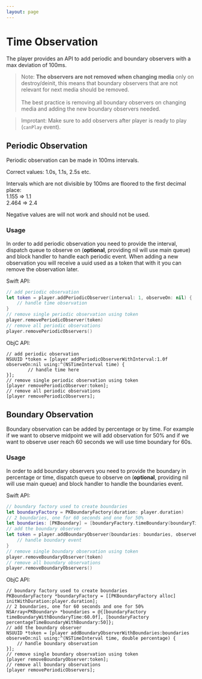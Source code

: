```yaml
---
layout: page
---
```


# Time Observation

The player provides an API to add periodic and boundary observers with a max deviation of 100ms.

>Note: **The observers are not removed when changing media** only on destroy/deinit, this means that boundary observers that are not relevant for next media should be removed. </br></br> The best practice is removing all boundary observers on changing media and adding the new boundary observers needed. 

>Improtant: Make sure to add observers after player is ready to play (`canPlay` event). 

## Periodic Observation

Periodic observation can be made in 100ms intervals.

Correct values: 1.0s, 1.1s, 2.5s etc.

Intervals which are not divisible by 100ms are floored to the first decimal place: </br>
1.155 => 1.1 </br>
2.464 => 2.4

Negative values are will not work and should not be used.

### Usage

In order to add periodic observation you need to provide the interval, dispatch queue to observe on (**optional**, providing nil will use main queue) and block handler to handle each periodic event.
When adding a new observation you will receive a uuid used as a token that with it you can remove the observation later.

Swift API:

````swift
// add periodic observation
let token = player.addPeriodicObserver(interval: 1, observeOn: nil) { (time) in
    // handle time observation
}
// remove single periodic observation using token
player.removePeriodicObserver(token)
// remove all periodic observations
player.removePeriodicObservers()
````

ObjC API:

````objc
// add periodic observation
NSUUID *token = [player addPeriodicObserverWithInterval:1.0f observeOn:nil using:^(NSTimeInterval time) {
        // handle time here
}];
// remove single periodic observation using token
[player removePeriodicObserver:token];
// remove all periodic observations
[player removePeriodicObservers];
````

## Boundary Observation

Boundary observation can be added by percentage or by time.
For example if we want to observe midpoint we will add observation for 50% and if we want to observe user reach 60 seconds we will use time boundary for 60s.

### Usage

In order to add boundary observers you need to provide the boundary in percentage or time, dispatch queue to observe on (**optional**, providing nil will use main queue) and block handler to handle the boundaries event. 

Swift API:

````swift
// boundary factory used to create boundaries
let boundaryFactory = PKBoundaryFactory(duration: player.duration)
// 2 boundaries, one for 60 seconds and one for 50% 
let boundaries: [PKBoundary] = [boundaryFactory.timeBoundary(boundaryTime: 60), boundaryFactory.percentageTimeBoundary(boundary: 50)]
// add the boundary observer
let token = player.addBoundaryObserver(boundaries: boundaries, observeOn: nil) { (time, percentage) in
    // handle boundary event
}
// remove single boundary observation using token
player.removeBoundaryObserver(token)
// remove all boundary observations
player.removeBoundaryObservers()
````

ObjC API:

````objc
// boundary factory used to create boundaries
PKBoundaryFactory *boundaryFactory = [[PKBoundaryFactory alloc] initWithDuration:player.duration];
// 2 boundaries, one for 60 seconds and one for 50% 
NSArray<PKBoundary> *boundaries = @{[boundaryFactory timeBoundaryWithBoundaryTime:60.0f], [boundaryFactory percentageTimeBoundaryWithBoundary:50]};
// add the boundary observer
NSUUID *token = [player addBoundaryObserverWithBoundaries:boundaries observeOn:nil using:^(NSTimeInterval time, double percentage) {
    // handle boundary observation
}];
// remove single boundary observation using token
[player removeBoundaryObserver:token];
// remove all boundary observations
[player removePeriodicObservers];
````
